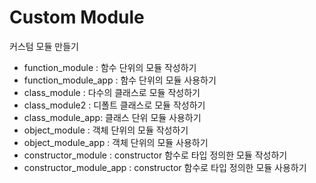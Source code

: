 # Custom Module
커스텀 모듈 만들기

- function_module : 함수 단위의 모듈 작성하기
- function_module_app : 함수 단위의 모듈 사용하기
- class_module : 다수의 클래스로 모듈 작성하기
- class_module2 : 디폴트 클래스로 모듈 작성하기
- class_module_app: 클래스 단위 모듈 사용하기
- object_module : 객체 단위의 모듈 작성하기
- object_module_app : 객체 단위의 모듈 사용하기
- constructor_module : constructor 함수로 타입 정의한 모듈 작성하기
- constructor_module_app : constructor 함수로 타입 정의한 모듈 사용하기
